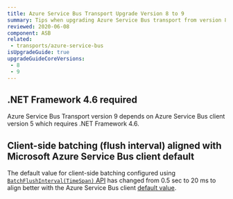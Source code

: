 ```yaml
---
title: Azure Service Bus Transport Upgrade Version 8 to 9
summary: Tips when upgrading Azure Service Bus transport from version 8 to 9.
reviewed: 2020-06-08
component: ASB
related:
 - transports/azure-service-bus
isUpgradeGuide: true
upgradeGuideCoreVersions:
 - 8
 - 9
---
```



## .NET Framework 4.6 required

Azure Service Bus Transport version 9 depends on Azure Service Bus client version 5 which requires .NET Framework 4.6.


## Client-side batching (flush interval) aligned with Microsoft Azure Service Bus client default

The default value for client-side batching configured using [`BatchFlushInterval(TimeSpan)` API](/transports/azure-service-bus/legacy/configuration/full.md#controlling-connectivity-messaging-factories) has changed from 0.5 sec to 20 ms to align better with the Azure Service Bus client [default value](https://docs.microsoft.com/en-us/dotnet/api/microsoft.servicebus.messaging.messagesender.batchflushinterval).
